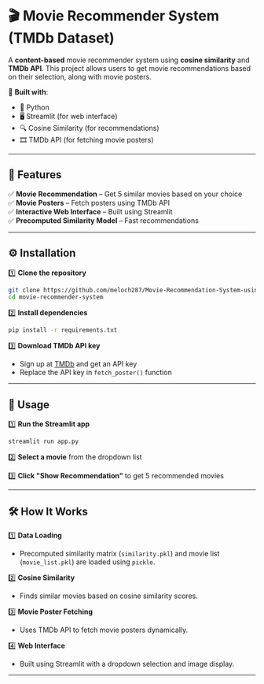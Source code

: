 
# 🎬 Movie Recommender System (TMDb Dataset)  

A **content-based** movie recommender system using **cosine similarity** and **TMDb API**. This project allows users to get movie recommendations based on their selection, along with movie posters.  

🚀 **Built with**:  
- 🐍 Python  
- 🖥️ Streamlit (for web interface)  
- 🔍 Cosine Similarity (for recommendations)  
- 🎞️ TMDb API (for fetching movie posters)  

---

## 📌 Features  
✅ **Movie Recommendation** – Get 5 similar movies based on your choice  
✅ **Movie Posters** – Fetch posters using TMDb API  
✅ **Interactive Web Interface** – Built using Streamlit  
✅ **Precomputed Similarity Model** – Fast recommendations  

---

## ⚙️ Installation  

1️⃣ **Clone the repository**  
```bash
git clone https://github.com/meloch287/Movie-Recommendation-System-using-TMDb/tree/main.git
cd movie-recommender-system
```

2️⃣ **Install dependencies**  
```bash
pip install -r requirements.txt
```

3️⃣ **Download TMDb API key**  
- Sign up at [TMDb](https://www.themoviedb.org/) and get an API key  
- Replace the API key in `fetch_poster()` function  

---

## 🚀 Usage  

1️⃣ **Run the Streamlit app**  
```bash
streamlit run app.py
```

2️⃣ **Select a movie** from the dropdown list  

3️⃣ **Click "Show Recommendation"** to get 5 recommended movies  

---

## 🛠️ How It Works  

1️⃣ **Data Loading**  
- Precomputed similarity matrix (`similarity.pkl`) and movie list (`movie_list.pkl`) are loaded using `pickle`.  

2️⃣ **Cosine Similarity**  
- Finds similar movies based on cosine similarity scores.  

3️⃣ **Movie Poster Fetching**  
- Uses TMDb API to fetch movie posters dynamically.  

4️⃣ **Web Interface**  
- Built using Streamlit with a dropdown selection and image display.  

---

